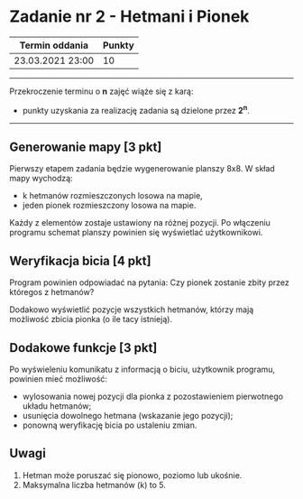 # Zadanie nr 2 - Hetmani i Pionek

| Termin oddania | Punkty     |
|----------------|:-----------|
|    23.03.2021 23:00 |   10        |

--- 
Przekroczenie terminu o **n** zajęć wiąże się z karą:
- punkty uzyskania za realizację zadania są dzielone przez **2<sup>n</sup>**.

--- 
## Generowanie mapy [3 pkt]
Pierwszy etapem zadania będzie wygenerowanie planszy 8x8. W skład mapy wychodzą:
- k hetmanów rozmieszczonych losowa na mapie,
- jeden pionek rozmieszczony losowa na mapie.

Każdy z elementów zostaje ustawiony na różnej pozycji.
Po włączeniu programu schemat planszy powinien się wyświetlać użytkownikowi.
## Weryfikacja bicia [4 pkt]
Program powinien odpowiadać na pytania: 
Czy pionek zostanie zbity przez któregos z hetmanów?

Dodakowo wyświetlić pozycje wszystkich hetmanów, którzy mają możliwość zbicia pionka (o ile tacy istnieją).
## Dodakowe funkcje [3 pkt]
Po wyświeleniu komunikatu z informacją o biciu, użytkownik programu, powinien mieć możliwość:
- wylosowania nowej pozycji dla pionka z pozostawieniem pierwotnego układu hetmanów;
- usunięcia dowolnego hetmana (wskazanie jego pozycji);
- ponowną weryfikację bicia po ustaleniu zmian.
## Uwagi
1. Hetman może poruszać się pionowo, poziomo lub ukośnie.
2. Maksymalna liczba hetmanów (k) to 5.
